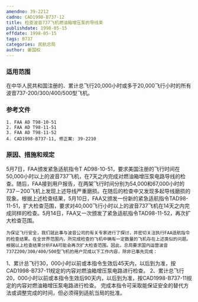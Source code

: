 ```yaml
---
amendno: 39-2212
cadno: CAD1998-B737-12
title: 检查波音737飞机燃油箱增压泵的导线束
publishdate: 1998-05-15
effdate: 1998-05-15
tags: B737
categories: 民航总局
author: 姜国权
---
```


### 适用范围 
在中华人民共和国注册的、累计总飞行20,000小时或多于20,000飞行小时的所有波音737-200/300/400/500型飞机。

### 参考文件
    1. FAA AD T98-10-51 
    2. FAA AD T98-11-51 
    3. FAA AD T98-11-52 
    4. CAD1998-B737-11, 修正案: 39-2210 


### 原因、措施和规定 
5月7日，FAA颁发紧急适航指令T AD98-10-51，要求美国注册的飞行时间在50,000小时以上的波音737飞机，在7天之内完成对燃油箱增压泵电路导线的检查。随后，FAA接到用户报告，在两架飞行时间分别为54,000和67,000小时的737－200飞机上发现上述导线严重磨损。在随后的检查中又发现多起导线磨损的现象。根据上述检查结果，5月10日，FAA又颁发一份新的紧急适航指令TAD98-11-51，扩大检查范围，要求对40,000飞行小时以上的波音737飞机在14天之内完成同样的检查。5月14日，FAA又一次颁发了紧急适航指令TAD98-11-52，再次扩大检查范围。 
  
    为保证飞行安全，我们就此事与波音公司的有关专家进行了探讨，并密切关注执行FAA适航指令的检查结果。在全世界范围内，所完成检查的飞机中确有一定数量的飞机存在上述类似的问题。根据以上检查结果分析FAA可能会再次扩大检查范围。因此，总局要求国内运营波音 737Z200/300/400/500型飞机的用户完成以下工作内容，除非已事先完成： 
1、累计总飞行30，000小时以前或本指令生效后45天内，以后到为准，按CAD1998-B737-11规定的内容对燃油箱增压泵电路进行检查。 2、累计总飞行20，000小时以前或本指令生效后90天内，以后到为准，按CAD1998-B737-11规定的内容对燃油箱增压泵电路进行检查。    完成本指令可采取能保证安全的替代方法或调整完成的时间，但必须得到适航当局的批准。
